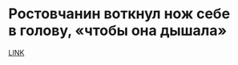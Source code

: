 # Ростовчанин воткнул нож себе в голову, «чтобы она дышала» 



[LINK](https://varlamov.ru/3122806.html)